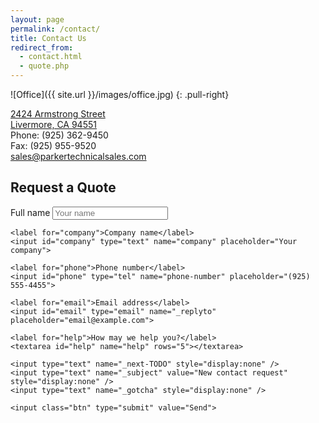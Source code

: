 ```yaml
---
layout: page
permalink: /contact/
title: Contact Us
redirect_from:
  - contact.html
  - quote.php
---
```


![Office]({{ site.url }}/images/office.jpg)
{: .pull-right}

<p class="clearfix">
  <a href="https://www.google.com/maps/place/2424+Armstrong+St,+Livermore,+CA+94551/@37.6995834,-121.8123017,17z/data=!3m1!4b1!4m2!3m1!1s0x808fe89d3f02cfc9:0x71d211b67f0afb54" target="_blank">
  2424 Armstrong Street<br>
  Livermore, CA 94551<br>
  </a>
  Phone: (925) 362-9450<br>
  Fax: (925) 955-9520<br>
  <a href="mailto:sales@parkertechnicalsales.com">
    sales@parkertechnicalsales.com
  </a>
</p>


<a name="form"></a>

<h2 class="clearfix">Request a Quote</h2>
<form class="contact" action="//formspree.io/eponymous@rileystrong.com" method="POST">
    <label for="name">Full name</label>
    <input id="name" type="text" name="name" placeholder="Your name">

    <label for="company">Company name</label>
    <input id="company" type="text" name="company" placeholder="Your company">

    <label for="phone">Phone number</label>
    <input id="phone" type="tel" name="phone-number" placeholder="(925) 555-4455">

    <label for="email">Email address</label>
    <input id="email" type="email" name="_replyto" placeholder="email@example.com">

    <label for="help">How may we help you?</label>
    <textarea id="help" name="help" rows="5"></textarea>

    <input type="text" name="_next-TODO" style="display:none" />
    <input type="text" name="_subject" value="New contact request" style="display:none" />
    <input type="text" name="_gotcha" style="display:none" />

    <input class="btn" type="submit" value="Send">
</form>
